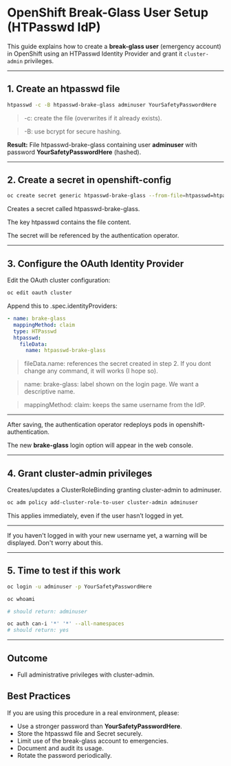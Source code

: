 # OpenShift Break-Glass User Setup (HTPasswd IdP)

This guide explains how to create a **break-glass user** (emergency account) in OpenShift using an HTPasswd Identity Provider and grant it `cluster-admin` privileges.

---

## 1. Create an htpasswd file

```bash
htpasswd -c -B htpasswd-brake-glass adminuser YourSafetyPasswordHere
```

> -c: create the file (overwrites if it already exists).

> -B: use bcrypt for secure hashing.

**Result:** 
File htpasswd-brake-glass containing user **adminuser** with password **YourSafetyPasswordHere** (hashed).

---

## 2. Create a secret in openshift-config

```bash
oc create secret generic htpasswd-brake-glass --from-file=htpasswd=htpasswd-brake-glass -n openshift-config
```

Creates a secret called htpasswd-brake-glass.

The key htpasswd contains the file content.

The secret will be referenced by the authentication operator.

---

## 3. Configure the OAuth Identity Provider

Edit the OAuth cluster configuration:

```bash
oc edit oauth cluster
```
Append this to .spec.identityProviders:

```yaml
- name: brake-glass
  mappingMethod: claim
  type: HTPasswd
  htpasswd:
    fileData:
      name: htpasswd-brake-glass
```

> fileData.name: references the secret created in step 2. If you dont change any command, it will works (I hope so).

> name: brake-glass: label shown on the login page. We want a descriptive name.

> mappingMethod: claim: keeps the same username from the IdP.

---

After saving, the authentication operator redeploys pods in openshift-authentication.

The new **brake-glass** login option will appear in the web console.

---

## 4. Grant cluster-admin privileges

Creates/updates a ClusterRoleBinding granting cluster-admin to adminuser.

```bash
oc adm policy add-cluster-role-to-user cluster-admin adminuser
```

This applies immediately, even if the user hasn’t logged in yet.

---

If you haven't logged in with your new username yet, a warning will be displayed. Don't worry about this.

---

## 5. Time to test if this work

```bash
oc login -u adminuser -p YourSafetyPasswordHere

oc whoami

# should return: adminuser

oc auth can-i '*' '*' --all-namespaces
# should return: yes
```

---

## Outcome

- Full administrative privileges with cluster-admin.

## Best Practices

If you are using this procedure in a real environment, please: 
- Use a stronger password than **YourSafetyPasswordHere**.
- Store the htpasswd file and Secret securely.
- Limit use of the break-glass account to emergencies.
- Document and audit its usage.
- Rotate the password periodically.
